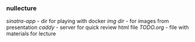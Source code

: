 ### nullecture
_sinatra-app_ - dir for playing with docker
_img dir_ - for images from presentation
_caddy_ - server for quick review html file
_TODO.org_ - file with materials for lecture
